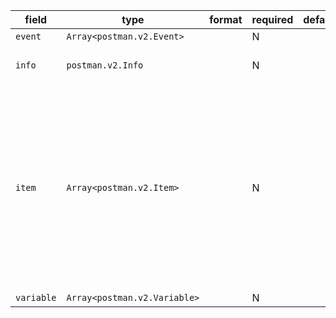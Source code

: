 | field | type | format | required | default | description |
|---|---|---|---|---|---|
| `event` | `Array<postman.v2.Event>` |  | N |  |
| `info` | `postman.v2.Info` |  | N |  | Detailed description of the info block |
| `item` | `Array<postman.v2.Item>` |  | N |  | Items are the basic unit for a Postman collection.You can think of them as corresponding to a single API endpoint.Each Item has one request and may have multiple API responses associated with it. |
| `variable` | `Array<postman.v2.Variable>` |  | N |  |

